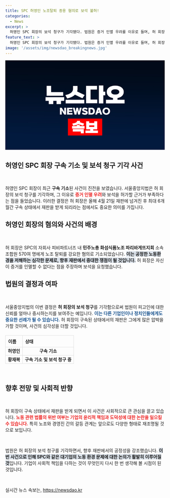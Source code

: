 ```yaml
---
title: SPC 허영인 노조탈퇴 종용 혐의로 보석 불허!
categories:
  - News
excerpt: >
  허영인 SPC 회장의 보석 청구가 기각됐다. 법원은 증거 인멸 우려를 이유로 들며, 허 회장은 올해 10월까지 구속 상태로 재판을 받을 예정이다. 노조 탈퇴 종용 혐의에 휘말린 그의 향후 재판 결과에 관심이 집중되고 있다.
feature_text: >
  허영인 SPC 회장의 보석 청구가 기각됐다. 법원은 증거 인멸 우려를 이유로 들며, 허 회장은 올해 10월까지 구속 상태로 재판을 받을 예정이다. 노조 탈퇴 종용 혐의에 휘말린 그의 향후 재판 결과에 관심이 집중되고 있다.
image: '/assets/img/newsdao_breakingnews.jpg'
---
```


<p><img src="/assets/img/newsdao_breakingnews.jpg" alt="firstkoreanews 속보" /></p>

<h2 data-ke-size="size26">허영인 SPC 회장 구속 기소 및 보석 청구 기각 사건</h2>

<p data-ke-size="size16">&nbsp;</p>

<p>허영인 SPC 회장이 최근 <strong>구속 기소</strong>된 사건이 진전을 보였습니다. 서울중앙지법은 허 회장의 보석 청구를 기각하며, 그 이유로 <b><span style="color: #ee2323;">증거 인멸 우려</span></b>와 보석을 허가할 근거가 부족하다는 점을 들었습니다. 이러한 결정은 허 회장은 올해 4월 21일 재판에 넘겨진 후 최대 6개월간 구속 상태에서 재판을 받게 되리라는 점에서도 중요한 의미를 가집니다.</p>

<h2 data-ke-size="size26">허영인 회장의 혐의와 사건의 배경</h2>

<p data-ke-size="size16">&nbsp;</p>

<p>허 회장은 SPC의 자회사 피비파트너즈 내 <strong>민주노총 화섬식품노조 파리바게뜨지회</strong> 소속 조합원 570여 명에게 노조 탈퇴를 강요한 혐의로 기소되었습니다. <b><span style="background-color: #21538527;">이는 공정한 노동환경을 저해하는 심각한 문제로, 향후 재판에서 중대한 쟁점이 될 것입니다.</span></b> 허 회장은 자신이 증거를 인멸할 수 없다는 점을 주장하며 보석을 요청했습니다. </p>

<h2 data-ke-size="size26">법원의 결정과 여파</h2>

<p data-ke-size="size16">&nbsp;</p>

<p>서울중앙지법의 이번 결정은 <strong>허 회장의 보석 청구</strong>를 기각함으로써 법원이 피고인에 대한 신뢰를 얼마나 중시하는지를 보여주는 예입니다. <b><span style="color: #1a5490;">이는 다른 기업인이나 정치인들에게도 중요한 선례가 될 수 있습니다.</span></b> 허 회장이 구속된 상태에서의 재판은 그에게 많은 압박을 가할 것이며, 사건의 심각성을 더할 것입니다. </p>

<table style="width:100%; border-collapse:collapse; margin-top:20px;">
<tr>
<th style="border:1px solid #dddddd; text-align:left; padding:8px;">이름</th>
<th style="border:1px solid #dddddd; text-align:left; padding:8px;">상태</th>
</tr>
<tr>
<td style="border:1px solid #dddddd; text-align:center; height: 17px;"><b>허영인</b></td>
<td style="border:1px solid #dddddd; text-align:center; height: 17px;"><b>구속 기소</b></td>
</tr>
<tr>
<td style="border:1px solid #dddddd; text-align:center; height: 17px;"><b>황재복</b></td>
<td style="border:1px solid #dddddd; text-align:center; height: 17px;"><b>구속 기소 및 보석 청구 중</b></td>
</tr>
</table>

<p data-ke-size="size16">&nbsp;</p>

<h2 data-ke-size="size26">향후 전망 및 사회적 반향</h2>

<p data-ke-size="size16">&nbsp;</p>

<p>허 회장이 구속 상태에서 재판을 받게 되면서 이 사건은 사회적으로 큰 관심을 끌고 있습니다. <b><span style="color: #ee2323;">노동 관련 법률의 위반 여부는 기업의 윤리적 책임과 도덕성에 대한 논란을 일으킬 수 있습니다.</span></b> 특히 노조와 경영진 간의 갈등 관계는 앞으로도 다양한 형태로 재조명될 것으로 보입니다.</p>

<p data-ke-size="size16">&nbsp;</p>

<p>법원은 허 회장의 보석 청구를 기각하면서, 향후 재판에서의 공정성을 강조했습니다. <b><span style="background-color: #21538527;">이번 사건으로 인해 SPC와 같은 대기업의 노동 환경 문제에 대한 논의가 활발히 이루어질 것</span></b>입니다. 기업이 사회적 책임을 다하는 것이 무엇인지 다시 한 번 생각해 볼 시점이 된 것입니다.</p>

<p data-ke-size="size16">&nbsp;</p>
실시간 뉴스 속보는, <a href="https://newsdao.kr" rel="dofollow">https://newsdao.kr</a>


